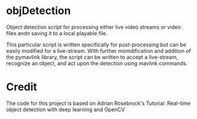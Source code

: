 # objDetection
Object detection script for processing either live video streams or video files andn saving it to a local playable file.

This particular script is written specifically for post-processing but can be easily modified for a live-stream.
With further momdification and addition of the pymavlink library, the script can be written to accept a live-stream, recognize an object, and act upon the detection using mavlink commands.

# Credit
The code for this project is based on Adrian Rosebrock's Tutorial:  Real-time object detection with deep learning and OpenCV
